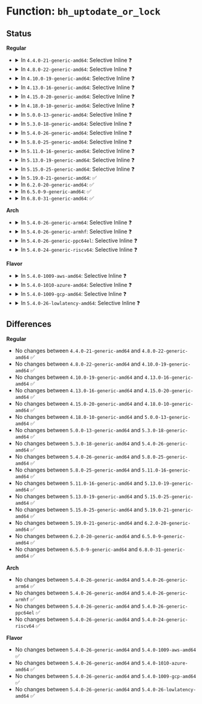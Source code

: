 # Function: <code>bh_uptodate_or_lock</code>

## Status
<b>Regular</b>
<ul>
<li>
<details>
<summary>In <code>4.4.0-21-generic-amd64</code>: Selective Inline ❓</summary>

```c
int bh_uptodate_or_lock(struct buffer_head * bh)
```

```json
{
  "name": "bh_uptodate_or_lock",
  "collision_type": "Unique Global",
  "inline_type": "Selective",
  "funcs": [
    {
      "addr": 18446744071581221840,
      "name": "bh_uptodate_or_lock",
      "external": true,
      "loc": "fs/buffer.c:3376",
      "file": "fs/buffer.c",
      "inline": "not declared, inlined",
      "caller_inline": [],
      "caller_func": [
        "fs/ext4/resize.c:ext4_get_bitmap",
        "fs/ext4/extents.c:__read_extent_tree_block",
        "fs/ext4/move_extent.c:move_extent_per_page",
        "fs/ext4/indirect.c:ext4_get_branch"
      ]
    }
  ],
  "symbols": [
    {
      "addr": 18446744071581221840,
      "name": "bh_uptodate_or_lock",
      "section": ".text",
      "bind": "STB_GLOBAL",
      "size": 111
    }
  ]
}
```
</details>
</li>
<li>
<details>
<summary>In <code>4.8.0-22-generic-amd64</code>: Selective Inline ❓</summary>

```c
int bh_uptodate_or_lock(struct buffer_head * bh)
```

```json
{
  "name": "bh_uptodate_or_lock",
  "collision_type": "Unique Global",
  "inline_type": "Selective",
  "funcs": [
    {
      "addr": 18446744071581384768,
      "name": "bh_uptodate_or_lock",
      "external": true,
      "loc": "fs/buffer.c:3435",
      "file": "fs/buffer.c",
      "inline": "not declared, inlined",
      "caller_inline": [],
      "caller_func": [
        "fs/ext4/resize.c:ext4_get_bitmap",
        "fs/ext4/extents.c:__read_extent_tree_block",
        "fs/ext4/move_extent.c:move_extent_per_page",
        "fs/ext4/indirect.c:ext4_get_branch"
      ]
    }
  ],
  "symbols": [
    {
      "addr": 18446744071581384768,
      "name": "bh_uptodate_or_lock",
      "section": ".text",
      "bind": "STB_GLOBAL",
      "size": 109
    }
  ]
}
```
</details>
</li>
<li>
<details>
<summary>In <code>4.10.0-19-generic-amd64</code>: Selective Inline ❓</summary>

```c
int bh_uptodate_or_lock(struct buffer_head * bh)
```

```json
{
  "name": "bh_uptodate_or_lock",
  "collision_type": "Unique Global",
  "inline_type": "Selective",
  "funcs": [
    {
      "addr": 18446744071581463472,
      "name": "bh_uptodate_or_lock",
      "external": true,
      "loc": "fs/buffer.c:3469",
      "file": "fs/buffer.c",
      "inline": "not declared, inlined",
      "caller_inline": [],
      "caller_func": [
        "fs/ext4/resize.c:ext4_get_bitmap",
        "fs/ext4/extents.c:__read_extent_tree_block",
        "fs/ext4/move_extent.c:move_extent_per_page",
        "fs/ext4/indirect.c:ext4_get_branch"
      ]
    }
  ],
  "symbols": [
    {
      "addr": 18446744071581463472,
      "name": "bh_uptodate_or_lock",
      "section": ".text",
      "bind": "STB_GLOBAL",
      "size": 109
    }
  ]
}
```
</details>
</li>
<li>
<details>
<summary>In <code>4.13.0-16-generic-amd64</code>: Selective Inline ❓</summary>

```c
int bh_uptodate_or_lock(struct buffer_head * bh)
```

```json
{
  "name": "bh_uptodate_or_lock",
  "collision_type": "Unique Global",
  "inline_type": "Selective",
  "funcs": [
    {
      "addr": 18446744071581518864,
      "name": "bh_uptodate_or_lock",
      "external": true,
      "loc": "fs/buffer.c:3454",
      "file": "fs/buffer.c",
      "inline": "not declared, inlined",
      "caller_inline": [],
      "caller_func": [
        "fs/ext4/extents.c:__read_extent_tree_block",
        "fs/ext4/indirect.c:ext4_get_branch",
        "fs/ext4/move_extent.c:move_extent_per_page",
        "fs/ext4/resize.c:ext4_get_bitmap"
      ]
    }
  ],
  "symbols": [
    {
      "addr": 18446744071581518864,
      "name": "bh_uptodate_or_lock",
      "section": ".text",
      "bind": "STB_GLOBAL",
      "size": 105
    }
  ]
}
```
</details>
</li>
<li>
<details>
<summary>In <code>4.15.0-20-generic-amd64</code>: Selective Inline ❓</summary>

```c
int bh_uptodate_or_lock(struct buffer_head * bh)
```

```json
{
  "name": "bh_uptodate_or_lock",
  "collision_type": "Unique Global",
  "inline_type": "Selective",
  "funcs": [
    {
      "addr": 18446744071581660848,
      "name": "bh_uptodate_or_lock",
      "external": true,
      "loc": "fs/buffer.c:3422",
      "file": "fs/buffer.c",
      "inline": "not declared, inlined",
      "caller_inline": [],
      "caller_func": [
        "fs/ext4/extents.c:__read_extent_tree_block",
        "fs/ext4/indirect.c:ext4_get_branch",
        "fs/ext4/move_extent.c:move_extent_per_page",
        "fs/ext4/resize.c:ext4_get_bitmap"
      ]
    }
  ],
  "symbols": [
    {
      "addr": 18446744071581660848,
      "name": "bh_uptodate_or_lock",
      "section": ".text",
      "bind": "STB_GLOBAL",
      "size": 105
    }
  ]
}
```
</details>
</li>
<li>
<details>
<summary>In <code>4.18.0-10-generic-amd64</code>: Selective Inline ❓</summary>

```c
int bh_uptodate_or_lock(struct buffer_head * bh)
```

```json
{
  "name": "bh_uptodate_or_lock",
  "collision_type": "Unique Global",
  "inline_type": "Selective",
  "funcs": [
    {
      "addr": 18446744071581823088,
      "name": "bh_uptodate_or_lock",
      "external": true,
      "loc": "fs/buffer.c:3393",
      "file": "fs/buffer.c",
      "inline": "not declared, inlined",
      "caller_inline": [],
      "caller_func": [
        "fs/ext4/extents.c:__read_extent_tree_block",
        "fs/ext4/indirect.c:ext4_get_branch",
        "fs/ext4/move_extent.c:move_extent_per_page",
        "fs/ext4/resize.c:ext4_get_bitmap"
      ]
    }
  ],
  "symbols": [
    {
      "addr": 18446744071581823088,
      "name": "bh_uptodate_or_lock",
      "section": ".text",
      "bind": "STB_GLOBAL",
      "size": 109
    }
  ]
}
```
</details>
</li>
<li>
<details>
<summary>In <code>5.0.0-13-generic-amd64</code>: Selective Inline ❓</summary>

```c
int bh_uptodate_or_lock(struct buffer_head * bh)
```

```json
{
  "name": "bh_uptodate_or_lock",
  "collision_type": "Unique Global",
  "inline_type": "Selective",
  "funcs": [
    {
      "addr": 18446744071581911024,
      "name": "bh_uptodate_or_lock",
      "external": true,
      "loc": "fs/buffer.c:3405",
      "file": "fs/buffer.c",
      "inline": "not declared, inlined",
      "caller_inline": [],
      "caller_func": [
        "fs/ext4/extents.c:__read_extent_tree_block",
        "fs/ext4/indirect.c:ext4_get_branch",
        "fs/ext4/move_extent.c:move_extent_per_page",
        "fs/ext4/resize.c:ext4_get_bitmap"
      ]
    }
  ],
  "symbols": [
    {
      "addr": 18446744071581911024,
      "name": "bh_uptodate_or_lock",
      "section": ".text",
      "bind": "STB_GLOBAL",
      "size": 109
    }
  ]
}
```
</details>
</li>
<li>
<details>
<summary>In <code>5.3.0-18-generic-amd64</code>: Selective Inline ❓</summary>

```c
int bh_uptodate_or_lock(struct buffer_head * bh)
```

```json
{
  "name": "bh_uptodate_or_lock",
  "collision_type": "Unique Global",
  "inline_type": "Selective",
  "funcs": [
    {
      "addr": 18446744071582047984,
      "name": "bh_uptodate_or_lock",
      "external": true,
      "loc": "fs/buffer.c:3412",
      "file": "fs/buffer.c",
      "inline": "not declared, inlined",
      "caller_inline": [],
      "caller_func": [
        "fs/ext4/extents.c:__read_extent_tree_block",
        "fs/ext4/indirect.c:ext4_get_branch",
        "fs/ext4/move_extent.c:mext_page_mkuptodate",
        "fs/ext4/resize.c:ext4_get_bitmap"
      ]
    }
  ],
  "symbols": [
    {
      "addr": 18446744071582047984,
      "name": "bh_uptodate_or_lock",
      "section": ".text",
      "bind": "STB_GLOBAL",
      "size": 115
    }
  ]
}
```
</details>
</li>
<li>
<details>
<summary>In <code>5.4.0-26-generic-amd64</code>: Selective Inline ❓</summary>

```c
int bh_uptodate_or_lock(struct buffer_head * bh)
```

```json
{
  "name": "bh_uptodate_or_lock",
  "collision_type": "Unique Global",
  "inline_type": "Selective",
  "funcs": [
    {
      "addr": 18446744071582125808,
      "name": "bh_uptodate_or_lock",
      "external": true,
      "loc": "fs/buffer.c:3389",
      "file": "fs/buffer.c",
      "inline": "not declared, inlined",
      "caller_inline": [],
      "caller_func": [
        "fs/ext4/extents.c:__read_extent_tree_block",
        "fs/ext4/indirect.c:ext4_get_branch",
        "fs/ext4/move_extent.c:mext_page_mkuptodate",
        "fs/ext4/resize.c:ext4_get_bitmap"
      ]
    }
  ],
  "symbols": [
    {
      "addr": 18446744071582125808,
      "name": "bh_uptodate_or_lock",
      "section": ".text",
      "bind": "STB_GLOBAL",
      "size": 115
    }
  ]
}
```
</details>
</li>
<li>
<details>
<summary>In <code>5.8.0-25-generic-amd64</code>: Selective Inline ❓</summary>

```c
int bh_uptodate_or_lock(struct buffer_head * bh)
```

```json
{
  "name": "bh_uptodate_or_lock",
  "collision_type": "Unique Global",
  "inline_type": "Selective",
  "funcs": [
    {
      "addr": 18446744071582365296,
      "name": "bh_uptodate_or_lock",
      "external": true,
      "loc": "fs/buffer.c:3400",
      "file": "fs/buffer.c",
      "inline": "not declared, inlined",
      "caller_inline": [],
      "caller_func": [
        "fs/ext4/extents.c:__read_extent_tree_block",
        "fs/ext4/indirect.c:ext4_get_branch",
        "fs/ext4/move_extent.c:mext_page_mkuptodate"
      ]
    }
  ],
  "symbols": [
    {
      "addr": 18446744071582365296,
      "name": "bh_uptodate_or_lock",
      "section": ".text",
      "bind": "STB_GLOBAL",
      "size": 130
    }
  ]
}
```
</details>
</li>
<li>
<details>
<summary>In <code>5.11.0-16-generic-amd64</code>: Selective Inline ❓</summary>

```c
int bh_uptodate_or_lock(struct buffer_head * bh)
```

```json
{
  "name": "bh_uptodate_or_lock",
  "collision_type": "Unique Global",
  "inline_type": "Selective",
  "funcs": [
    {
      "addr": 18446744071582424128,
      "name": "bh_uptodate_or_lock",
      "external": true,
      "loc": "fs/buffer.c:3381",
      "file": "fs/buffer.c",
      "inline": "not declared, inlined",
      "caller_inline": [],
      "caller_func": [
        "fs/ext4/extents.c:__read_extent_tree_block",
        "fs/ext4/indirect.c:ext4_get_branch",
        "fs/ext4/move_extent.c:mext_page_mkuptodate"
      ]
    }
  ],
  "symbols": [
    {
      "addr": 18446744071582424128,
      "name": "bh_uptodate_or_lock",
      "section": ".text",
      "bind": "STB_GLOBAL",
      "size": 130
    }
  ]
}
```
</details>
</li>
<li>
<details>
<summary>In <code>5.13.0-19-generic-amd64</code>: Selective Inline ❓</summary>

```c
int bh_uptodate_or_lock(struct buffer_head * bh)
```

```json
{
  "name": "bh_uptodate_or_lock",
  "collision_type": "Unique Global",
  "inline_type": "Selective",
  "funcs": [
    {
      "addr": 18446744071582449120,
      "name": "bh_uptodate_or_lock",
      "external": true,
      "loc": "fs/buffer.c:3402",
      "file": "fs/buffer.c",
      "inline": "not declared, inlined",
      "caller_inline": [],
      "caller_func": [
        "fs/ext4/extents.c:__read_extent_tree_block",
        "fs/ext4/indirect.c:ext4_get_branch",
        "fs/ext4/move_extent.c:mext_page_mkuptodate"
      ]
    }
  ],
  "symbols": [
    {
      "addr": 18446744071582449120,
      "name": "bh_uptodate_or_lock",
      "section": ".text",
      "bind": "STB_GLOBAL",
      "size": 130
    }
  ]
}
```
</details>
</li>
<li>
<details>
<summary>In <code>5.15.0-25-generic-amd64</code>: Selective Inline ❓</summary>

```c
int bh_uptodate_or_lock(struct buffer_head * bh)
```

```json
{
  "name": "bh_uptodate_or_lock",
  "collision_type": "Unique Global",
  "inline_type": "Selective",
  "funcs": [
    {
      "addr": 18446744071582771104,
      "name": "bh_uptodate_or_lock",
      "external": true,
      "loc": "fs/buffer.c:3354",
      "file": "fs/buffer.c",
      "inline": "not declared, inlined",
      "caller_inline": [],
      "caller_func": [
        "fs/ext4/extents.c:__read_extent_tree_block",
        "fs/ext4/indirect.c:ext4_get_branch",
        "fs/ext4/move_extent.c:mext_page_mkuptodate"
      ]
    }
  ],
  "symbols": [
    {
      "addr": 18446744071582771104,
      "name": "bh_uptodate_or_lock",
      "section": ".text",
      "bind": "STB_GLOBAL",
      "size": 130
    }
  ]
}
```
</details>
</li>
<li>
<details>
<summary>In <code>5.19.0-21-generic-amd64</code>: ✅</summary>

```c
int bh_uptodate_or_lock(struct buffer_head * bh)
```

```json
{
  "name": "bh_uptodate_or_lock",
  "collision_type": "Unique Global",
  "inline_type": "No",
  "funcs": [
    {
      "addr": 18446744071583322128,
      "name": "bh_uptodate_or_lock",
      "external": true,
      "loc": "fs/buffer.c:3339",
      "file": "fs/buffer.c",
      "inline": "seen, unknown",
      "caller_inline": [],
      "caller_func": [
        "fs/ext4/extents.c:__read_extent_tree_block",
        "fs/ext4/indirect.c:ext4_get_branch",
        "fs/ext4/move_extent.c:mext_page_mkuptodate"
      ]
    }
  ],
  "symbols": [
    {
      "addr": 18446744071583322128,
      "name": "bh_uptodate_or_lock",
      "section": ".text",
      "bind": "STB_GLOBAL",
      "size": 159
    }
  ]
}
```
</details>
</li>
<li>
<details>
<summary>In <code>6.2.0-20-generic-amd64</code>: ✅</summary>

```c
int bh_uptodate_or_lock(struct buffer_head * bh)
```

```json
{
  "name": "bh_uptodate_or_lock",
  "collision_type": "Unique Global",
  "inline_type": "No",
  "funcs": [
    {
      "addr": 18446744071583907968,
      "name": "bh_uptodate_or_lock",
      "external": true,
      "loc": "fs/buffer.c:2944",
      "file": "fs/buffer.c",
      "inline": "seen, unknown",
      "caller_inline": [],
      "caller_func": [
        "fs/buffer.c:block_truncate_page",
        "fs/buffer.c:__block_write_begin_int",
        "fs/ext4/extents.c:__read_extent_tree_block",
        "fs/ext4/indirect.c:ext4_get_branch",
        "fs/ext4/move_extent.c:mext_page_mkuptodate",
        "fs/jbd2/recovery.c:jread",
        "fs/jbd2/journal.c:journal_get_superblock"
      ]
    }
  ],
  "symbols": [
    {
      "addr": 18446744071583907968,
      "name": "bh_uptodate_or_lock",
      "section": ".text",
      "bind": "STB_GLOBAL",
      "size": 157
    }
  ]
}
```
</details>
</li>
<li>
<details>
<summary>In <code>6.5.0-9-generic-amd64</code>: ✅</summary>

```c
int bh_uptodate_or_lock(struct buffer_head * bh)
```

```json
{
  "name": "bh_uptodate_or_lock",
  "collision_type": "Unique Global",
  "inline_type": "No",
  "funcs": [
    {
      "addr": 18446744071584137280,
      "name": "bh_uptodate_or_lock",
      "external": true,
      "loc": "fs/buffer.c:3082",
      "file": "fs/buffer.c",
      "inline": "seen, unknown",
      "caller_inline": [],
      "caller_func": [
        "fs/buffer.c:block_truncate_page",
        "fs/buffer.c:__block_write_begin_int",
        "fs/ext4/extents.c:__read_extent_tree_block",
        "fs/ext4/indirect.c:ext4_get_branch",
        "fs/ext4/move_extent.c:mext_page_mkuptodate",
        "fs/jbd2/recovery.c:jread",
        "fs/jbd2/journal.c:journal_get_superblock"
      ]
    }
  ],
  "symbols": [
    {
      "addr": 18446744071584137280,
      "name": "bh_uptodate_or_lock",
      "section": ".text",
      "bind": "STB_GLOBAL",
      "size": 157
    }
  ]
}
```
</details>
</li>
<li>
<details>
<summary>In <code>6.8.0-31-generic-amd64</code>: ✅</summary>

```c
int bh_uptodate_or_lock(struct buffer_head * bh)
```

```json
{
  "name": "bh_uptodate_or_lock",
  "collision_type": "Unique Global",
  "inline_type": "No",
  "funcs": [
    {
      "addr": 18446744071584353344,
      "name": "bh_uptodate_or_lock",
      "external": true,
      "loc": "fs/buffer.c:3042",
      "file": "fs/buffer.c",
      "inline": "seen, unknown",
      "caller_inline": [],
      "caller_func": [
        "fs/buffer.c:block_truncate_page",
        "fs/buffer.c:__block_write_begin_int",
        "fs/ext4/extents.c:__read_extent_tree_block",
        "fs/ext4/indirect.c:ext4_get_branch",
        "fs/ext4/move_extent.c:mext_page_mkuptodate",
        "fs/jbd2/recovery.c:jread",
        "fs/jbd2/journal.c:journal_load_superblock"
      ]
    }
  ],
  "symbols": [
    {
      "addr": 18446744071584353344,
      "name": "bh_uptodate_or_lock",
      "section": ".text",
      "bind": "STB_GLOBAL",
      "size": 157
    }
  ]
}
```
</details>
</li>
</ul>
<b>Arch</b>
<ul>
<li>
<details>
<summary>In <code>5.4.0-26-generic-arm64</code>: Selective Inline ❓</summary>

```c
int bh_uptodate_or_lock(struct buffer_head * bh)
```

```json
{
  "name": "bh_uptodate_or_lock",
  "collision_type": "Unique Global",
  "inline_type": "Selective",
  "funcs": [
    {
      "addr": 18446603336493671552,
      "name": "bh_uptodate_or_lock",
      "external": true,
      "loc": "fs/buffer.c:3389",
      "file": "fs/buffer.c",
      "inline": "not declared, inlined",
      "caller_inline": [],
      "caller_func": [
        "fs/ext4/extents.c:__read_extent_tree_block",
        "fs/ext4/indirect.c:ext4_get_branch",
        "fs/ext4/move_extent.c:mext_page_mkuptodate",
        "fs/ext4/resize.c:ext4_get_bitmap"
      ]
    }
  ],
  "symbols": [
    {
      "addr": 18446603336493671552,
      "name": "bh_uptodate_or_lock",
      "section": ".text",
      "bind": "STB_GLOBAL",
      "size": 236
    }
  ]
}
```
</details>
</li>
<li>
<details>
<summary>In <code>5.4.0-26-generic-armhf</code>: Selective Inline ❓</summary>

```c
int bh_uptodate_or_lock(struct buffer_head * bh)
```

```json
{
  "name": "bh_uptodate_or_lock",
  "collision_type": "Unique Global",
  "inline_type": "Selective",
  "funcs": [
    {
      "addr": 3227201508,
      "name": "bh_uptodate_or_lock",
      "external": true,
      "loc": "fs/buffer.c:3389",
      "file": "fs/buffer.c",
      "inline": "not declared, inlined",
      "caller_inline": [],
      "caller_func": [
        "fs/ext4/extents.c:__read_extent_tree_block",
        "fs/ext4/indirect.c:ext4_get_branch",
        "fs/ext4/move_extent.c:mext_page_mkuptodate",
        "fs/ext4/resize.c:ext4_get_bitmap"
      ]
    }
  ],
  "symbols": [
    {
      "addr": 3227201508,
      "name": "bh_uptodate_or_lock",
      "section": ".text",
      "bind": "STB_GLOBAL",
      "size": 228
    }
  ]
}
```
</details>
</li>
<li>
<details>
<summary>In <code>5.4.0-26-generic-ppc64el</code>: Selective Inline ❓</summary>

```c
int bh_uptodate_or_lock(struct buffer_head * bh)
```

```json
{
  "name": "bh_uptodate_or_lock",
  "collision_type": "Unique Global",
  "inline_type": "Selective",
  "funcs": [
    {
      "addr": 13835058055287269216,
      "name": "bh_uptodate_or_lock",
      "external": true,
      "loc": "fs/buffer.c:3389",
      "file": "fs/buffer.c",
      "inline": "not declared, inlined",
      "caller_inline": [],
      "caller_func": [
        "fs/ext4/extents.c:__read_extent_tree_block",
        "fs/ext4/indirect.c:ext4_get_branch",
        "fs/ext4/move_extent.c:mext_page_mkuptodate",
        "fs/ext4/resize.c:ext4_get_bitmap"
      ]
    }
  ],
  "symbols": [
    {
      "addr": 13835058055287269216,
      "name": "bh_uptodate_or_lock",
      "section": ".text",
      "bind": "STB_GLOBAL",
      "size": 280
    }
  ]
}
```
</details>
</li>
<li>
<details>
<summary>In <code>5.4.0-24-generic-riscv64</code>: Selective Inline ❓</summary>

```c
int bh_uptodate_or_lock(struct buffer_head * bh)
```

```json
{
  "name": "bh_uptodate_or_lock",
  "collision_type": "Unique Global",
  "inline_type": "Selective",
  "funcs": [
    {
      "addr": 18446743936273294644,
      "name": "bh_uptodate_or_lock",
      "external": true,
      "loc": "fs/buffer.c:3389",
      "file": "fs/buffer.c",
      "inline": "not declared, inlined",
      "caller_inline": [],
      "caller_func": [
        "fs/ext4/extents.c:__read_extent_tree_block",
        "fs/ext4/indirect.c:ext4_get_branch",
        "fs/ext4/move_extent.c:mext_page_mkuptodate",
        "fs/ext4/resize.c:ext4_get_bitmap"
      ]
    }
  ],
  "symbols": [
    {
      "addr": 18446743936273294644,
      "name": "bh_uptodate_or_lock",
      "section": ".text",
      "bind": "STB_GLOBAL",
      "size": 148
    }
  ]
}
```
</details>
</li>
</ul>
<b>Flavor</b>
<ul>
<li>
<details>
<summary>In <code>5.4.0-1009-aws-amd64</code>: Selective Inline ❓</summary>

```c
int bh_uptodate_or_lock(struct buffer_head * bh)
```

```json
{
  "name": "bh_uptodate_or_lock",
  "collision_type": "Unique Global",
  "inline_type": "Selective",
  "funcs": [
    {
      "addr": 18446744071582094544,
      "name": "bh_uptodate_or_lock",
      "external": true,
      "loc": "fs/buffer.c:3389",
      "file": "fs/buffer.c",
      "inline": "not declared, inlined",
      "caller_inline": [],
      "caller_func": [
        "fs/ext4/extents.c:__read_extent_tree_block",
        "fs/ext4/indirect.c:ext4_get_branch",
        "fs/ext4/move_extent.c:mext_page_mkuptodate",
        "fs/ext4/resize.c:ext4_get_bitmap"
      ]
    }
  ],
  "symbols": [
    {
      "addr": 18446744071582094544,
      "name": "bh_uptodate_or_lock",
      "section": ".text",
      "bind": "STB_GLOBAL",
      "size": 115
    }
  ]
}
```
</details>
</li>
<li>
<details>
<summary>In <code>5.4.0-1010-azure-amd64</code>: Selective Inline ❓</summary>

```c
int bh_uptodate_or_lock(struct buffer_head * bh)
```

```json
{
  "name": "bh_uptodate_or_lock",
  "collision_type": "Unique Global",
  "inline_type": "Selective",
  "funcs": [
    {
      "addr": 18446744071582032016,
      "name": "bh_uptodate_or_lock",
      "external": true,
      "loc": "fs/buffer.c:3389",
      "file": "fs/buffer.c",
      "inline": "not declared, inlined",
      "caller_inline": [],
      "caller_func": [
        "fs/ext4/extents.c:__read_extent_tree_block",
        "fs/ext4/indirect.c:ext4_get_branch",
        "fs/ext4/move_extent.c:mext_page_mkuptodate",
        "fs/ext4/resize.c:ext4_get_bitmap"
      ]
    }
  ],
  "symbols": [
    {
      "addr": 18446744071582032016,
      "name": "bh_uptodate_or_lock",
      "section": ".text",
      "bind": "STB_GLOBAL",
      "size": 115
    }
  ]
}
```
</details>
</li>
<li>
<details>
<summary>In <code>5.4.0-1009-gcp-amd64</code>: Selective Inline ❓</summary>

```c
int bh_uptodate_or_lock(struct buffer_head * bh)
```

```json
{
  "name": "bh_uptodate_or_lock",
  "collision_type": "Unique Global",
  "inline_type": "Selective",
  "funcs": [
    {
      "addr": 18446744071582085024,
      "name": "bh_uptodate_or_lock",
      "external": true,
      "loc": "fs/buffer.c:3389",
      "file": "fs/buffer.c",
      "inline": "not declared, inlined",
      "caller_inline": [],
      "caller_func": [
        "fs/ext4/extents.c:__read_extent_tree_block",
        "fs/ext4/indirect.c:ext4_get_branch",
        "fs/ext4/move_extent.c:mext_page_mkuptodate",
        "fs/ext4/resize.c:ext4_get_bitmap"
      ]
    }
  ],
  "symbols": [
    {
      "addr": 18446744071582085024,
      "name": "bh_uptodate_or_lock",
      "section": ".text",
      "bind": "STB_GLOBAL",
      "size": 115
    }
  ]
}
```
</details>
</li>
<li>
<details>
<summary>In <code>5.4.0-26-lowlatency-amd64</code>: Selective Inline ❓</summary>

```c
int bh_uptodate_or_lock(struct buffer_head * bh)
```

```json
{
  "name": "bh_uptodate_or_lock",
  "collision_type": "Unique Global",
  "inline_type": "Selective",
  "funcs": [
    {
      "addr": 18446744071582158656,
      "name": "bh_uptodate_or_lock",
      "external": true,
      "loc": "fs/buffer.c:3389",
      "file": "fs/buffer.c",
      "inline": "not declared, inlined",
      "caller_inline": [],
      "caller_func": [
        "fs/ext4/extents.c:__read_extent_tree_block",
        "fs/ext4/indirect.c:ext4_get_branch",
        "fs/ext4/move_extent.c:mext_page_mkuptodate",
        "fs/ext4/resize.c:ext4_get_bitmap"
      ]
    }
  ],
  "symbols": [
    {
      "addr": 18446744071582158656,
      "name": "bh_uptodate_or_lock",
      "section": ".text",
      "bind": "STB_GLOBAL",
      "size": 99
    }
  ]
}
```
</details>
</li>
</ul>

## Differences
<b>Regular</b>
<ul>
<li>
No changes between <code>4.4.0-21-generic-amd64</code> and <code>4.8.0-22-generic-amd64</code> ✅
</li>
<li>
No changes between <code>4.8.0-22-generic-amd64</code> and <code>4.10.0-19-generic-amd64</code> ✅
</li>
<li>
No changes between <code>4.10.0-19-generic-amd64</code> and <code>4.13.0-16-generic-amd64</code> ✅
</li>
<li>
No changes between <code>4.13.0-16-generic-amd64</code> and <code>4.15.0-20-generic-amd64</code> ✅
</li>
<li>
No changes between <code>4.15.0-20-generic-amd64</code> and <code>4.18.0-10-generic-amd64</code> ✅
</li>
<li>
No changes between <code>4.18.0-10-generic-amd64</code> and <code>5.0.0-13-generic-amd64</code> ✅
</li>
<li>
No changes between <code>5.0.0-13-generic-amd64</code> and <code>5.3.0-18-generic-amd64</code> ✅
</li>
<li>
No changes between <code>5.3.0-18-generic-amd64</code> and <code>5.4.0-26-generic-amd64</code> ✅
</li>
<li>
No changes between <code>5.4.0-26-generic-amd64</code> and <code>5.8.0-25-generic-amd64</code> ✅
</li>
<li>
No changes between <code>5.8.0-25-generic-amd64</code> and <code>5.11.0-16-generic-amd64</code> ✅
</li>
<li>
No changes between <code>5.11.0-16-generic-amd64</code> and <code>5.13.0-19-generic-amd64</code> ✅
</li>
<li>
No changes between <code>5.13.0-19-generic-amd64</code> and <code>5.15.0-25-generic-amd64</code> ✅
</li>
<li>
No changes between <code>5.15.0-25-generic-amd64</code> and <code>5.19.0-21-generic-amd64</code> ✅
</li>
<li>
No changes between <code>5.19.0-21-generic-amd64</code> and <code>6.2.0-20-generic-amd64</code> ✅
</li>
<li>
No changes between <code>6.2.0-20-generic-amd64</code> and <code>6.5.0-9-generic-amd64</code> ✅
</li>
<li>
No changes between <code>6.5.0-9-generic-amd64</code> and <code>6.8.0-31-generic-amd64</code> ✅
</li>
</ul>
<b>Arch</b>
<ul>
<li>
No changes between <code>5.4.0-26-generic-amd64</code> and <code>5.4.0-26-generic-arm64</code> ✅
</li>
<li>
No changes between <code>5.4.0-26-generic-amd64</code> and <code>5.4.0-26-generic-armhf</code> ✅
</li>
<li>
No changes between <code>5.4.0-26-generic-amd64</code> and <code>5.4.0-26-generic-ppc64el</code> ✅
</li>
<li>
No changes between <code>5.4.0-26-generic-amd64</code> and <code>5.4.0-24-generic-riscv64</code> ✅
</li>
</ul>
<b>Flavor</b>
<ul>
<li>
No changes between <code>5.4.0-26-generic-amd64</code> and <code>5.4.0-1009-aws-amd64</code> ✅
</li>
<li>
No changes between <code>5.4.0-26-generic-amd64</code> and <code>5.4.0-1010-azure-amd64</code> ✅
</li>
<li>
No changes between <code>5.4.0-26-generic-amd64</code> and <code>5.4.0-1009-gcp-amd64</code> ✅
</li>
<li>
No changes between <code>5.4.0-26-generic-amd64</code> and <code>5.4.0-26-lowlatency-amd64</code> ✅
</li>
</ul>
